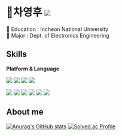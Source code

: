 #  🙂차영후  [<img src="https://img.shields.io/badge/Portfolio-EDC9F8?style=flat-badge&logo=HEY&logoColor=white"/>](https://yh-portfolio.notion.site/ba2a042433be4aafbbe8a2ed74c1b0b1)
  
🏫 Education : Incheon National University  
📱 Major : Dept. of Electronics Engineering  


##  Skills  

**Platform & Language**  

<img src="https://img.shields.io/badge/spring-6DB33F?style=for-the-square&logo=spring&logoColor=white"> <img src="https://img.shields.io/badge/mysql-4479A1?style=for-the-square&logo=mysql&logoColor=white"> <img src="https://img.shields.io/badge/amazonaws-232F3E?style=for-the-square&logo=amazonaws&logoColor=white"/> <img  src="https://img.shields.io/badge/node.js-339933?style=for-the-square&logo=Node.js&logoColor=white"/>
     
<img  src="https://img.shields.io/badge/java-007396?style=for-the-square&logo=java&logoColor=white"> <img src="https://img.shields.io/badge/python-3776AB?style=for-the-square&logo=python&logoColor=white"/> <img src="https://img.shields.io/badge/html5-E34F26?style=for-the-square&logo=html5&logoColor=white"/> <img src="https://img.shields.io/badge/javascript-F7DF1E?style=for-the-square&logo=javascript&logoColor=black"/> <img  src="https://img.shields.io/badge/C-A8B9CC?style=for-the-square&logo=C&logoColor=white"/> <img src="https://img.shields.io/badge/C++-00599C?style=for-the-square&logo=C++&logoColor=white"/>

##  About me  

[![Anurag's GitHub stats](https://github-readme-stats.vercel.app/api?username=potato-CYH&show_icons=true&theme=merko)](https://github.com/anuraghazra/github-readme-stats) [![Solved.ac
Profile](http://mazassumnida.wtf/api/v2/generate_badge?boj=mydream11123)](https://solved.ac/mydream11123)  
